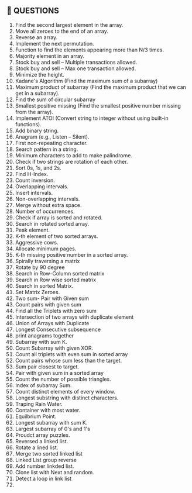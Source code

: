 ## 📘 QUESTIONS
1. Find the second largest element in the array.
2. Move all zeroes to the end of an array.
3. Reverse an array.
4. Implement the next permutation.
5. Function to find the elements appearing more than N/3 times.
6. Majority element in an array.
7. Stock buy and sell – Multiple transactions allowed.
8. Stock buy and sell – Max one transaction allowed.
9. Minimize the height.
10. Kadane's Algorithm (Find the maximum sum of a subarray)
11. Maximum product of subarray (Find the maximum product that we can get in a subarray).
12. Find the sum of circular subarray
13. Smallest positive missing (Find the smallest positive number missing from the array).
14. Implement ATOI (Convert string to integer without using built-in functions).
15. Add binary string.
16. Anagram (e.g., Listen – Silent).
17. First non-repeating character.
18. Search pattern in a string.
19. Minimum characters to add to make palindrome.
20. Check if two strings are rotation of each other.
21. Sort 0s, 1s, and 2s.
22. Find H-Index.
23. Count inversion.
24. Overlapping intervals.
25. Insert intervals.
26. Non-overlapping intervals.
27. Merge without extra space.
28. Number of occurrences.
29. Check if array is sorted and rotated.
30. Search in rotated sorted array.
31. Peak element.
32. K-th element of two sorted arrays.
33. Aggressive cows.
34. Allocate minimum pages.
35. K-th missing positive number in a sorted array.
36. Spirally traversing a matrix
37. Rotate by 90 degree
38. Search in Row-Column sorted matrix
39. Search in Row wise sorted matrix
40. Search in sorted Matrix.
41. Set Matrix Zeroes.
42. Two sum- Pair with Given sum
43. Count pairs with given sum
44. Find all the Triplets with zero sum
45. Intersection of two arrays with duplicate element
46. Union of Arrays with Duplicate
47. Longest Consecutive subsequence
48. print anagrams together
49. Subarray with sum K.
50. Count Subarray with given XOR.
51. Count all triplets with even sum in sorted array
52. Count pairs whose  sum less than the target.
53. Sum pair closest to target.
54. Pair with given sum in a sorted array
55. Count the number of possible triangles.
56. Index of subarray Sum.
57. Count distinct elements of every window.
58. Longest substring with distinct characters.
59. Traping Rain Water.
60. Container with most water.
61. Equilbrium Point.
62. Longest subarray with sum K.
63. Largest subarray of 0's and 1's
64. Proudct array puzzles.
65. Reversed a linked list.
66. Rotate a lined list.
67. Merge two sorted linked list
68. Linked List group reverse
69. Add number linkded list.
70. Clone list with Next and random.
71. Detect a loop in link list
72. 
